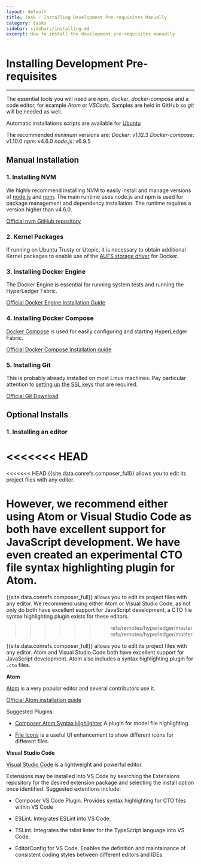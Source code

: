 ```yaml
---
layout: default
title: Task - Installing Development Pre-requisites Manually
category: tasks
sidebar: sidebars/installing.md
excerpt: How to install the development pre-requisites manually
---
```


# Installing Development Pre-requisites

---

The essential tools you will need are *npm*, *docker*, *docker-compose* and a code editor, for example *Atom* or *VSCode*. Samples are held in GitHub so *git* will be needed as well.

Automatic installations scripts are available for [Ubuntu](./prerequisites.md)

The recommended *minimum* versions are:
*Docker*: v1.12.3
*Docker-compose*: v1.10.0
*npm*: v4.6.0
*node.js*: v6.9.5

## Manual Installation

### 1. Installing NVM
We highly recommend installing NVM to easily install and manage versions of [node.js](https://nodejs.org/en/) and [npm](https://www.npmjs.com/). The main runtime uses node.js and npm is used for package management and dependency installation. The runtime requires a version higher than v4.6.0.

[Official nvm GitHub repository](https://github.com/creationix/nvm)

### 2. Kernel Packages
If running on Ubuntu Trusty or Utopic, it is necessary to obtain additional Kernel packages to enable use of the [AUFS storage driver](https://docs.docker.com/engine/userguide/storagedriver/aufs-driver/#renaming-directories-with-the-aufs-storage-driver) for Docker.

### 3. Installing Docker Engine
The Docker Engine is essential for running system tests and running the HyperLedger Fabric.

[Official Docker Engine Installation Guide](https://docs.docker.com/engine/installation/)

### 4. Installing Docker Compose
[Docker Compose](https://docs.docker.com/compose/overview/) is used for easily configuring and starting HyperLedger Fabric.

[Official Docker Compose Installation guide](https://docs.docker.com/compose/install/)

### 5. Installing Git
This is probably already installed on most Linux machines. Pay particular attention to [setting up the SSL keys](https://help.github.com/enterprise/2.7/user/articles/generating-a-new-ssh-key-and-adding-it-to-the-ssh-agent/#platform-linux) that are required.

[Official Git Download](https://git-scm.com/downloads)

## Optional Installs

### 1. Installing an editor
<<<<<<< HEAD
=======
<<<<<<< HEAD
{{site.data.conrefs.composer_full}} allows you to edit its project files with any editor.

However, we recommend either using Atom or Visual Studio Code as both have excellent support for JavaScript
development. We have even created an experimental CTO file syntax highlighting plugin for Atom.
=======
{{site.data.conrefs.composer_full}} allows you to edit its project files with any editor. We recommend using either Atom or Visual Studio Code, as not only do both have excellent support for JavaScript development, a CTO file syntax highlighting plugin exists for these editors.
>>>>>>> refs/remotes/hyperledger/master
>>>>>>> refs/remotes/hyperledger/master

{{site.data.conrefs.composer_full}} allows you to edit its project files with any editor. Atom and Visual Studio Code both have excellent support for JavaScript
development. Atom also includes a syntax highlighting plugin for `.cto` files.

**Atom**

[Atom](https://atom.io/) is a very popular editor and several contributors use it.

[Official Atom installation guide](http://flight-manual.atom.io/getting-started/sections/installing-atom/)

Suggested Plugins:

* [Composer Atom Syntax Highlighter](https://github.com/hyperledger/composer-atom) A plugin for model file highlighting.

* [File Icons](https://atom.io/packages/file-icons) is a useful UI enhancement to show different icons for different files.

**Visual Studio Code**

[Visual Studio Code](https://code.visualstudio.com/) is a lightweight and powerful editor.

Extensions may be installed into VS Code by searching the Extensions repository for the desired extension package and selecting the install option once identified. Suggested extentions include:

* Composer VS Code Plugin. Provides syntax highlighting for CTO files within VS Code

* ESLint. Integrates ESLint into VS Code.

* TSLint. Integrates the tslint linter for the TypeScript language into VS Code.

* EditorConfig for VS Code. Enables the definition and maintainance of consistent coding styles between different editors and IDEs.
